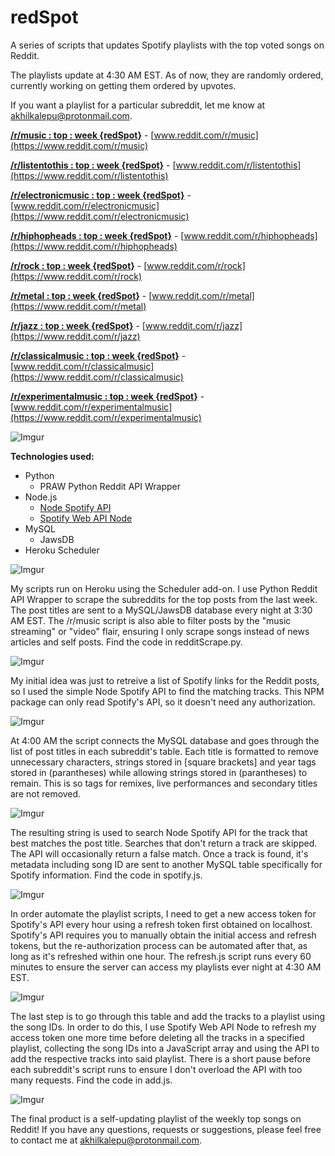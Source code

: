 # redSpot
A series of scripts that updates Spotify playlists with the top voted songs on Reddit.

The playlists update at 4:30 AM EST. As of now, they are randomly ordered, currently working on getting them ordered by upvotes.

If you want a playlist for a particular subreddit, let me know at [akhilkalepu@protonmail.com](akhilkalepu@protonmail.com).

[**/r/music : top : week {redSpot}**](https://open.spotify.com/user/21mqglmqxuj67hqwceyrxf6ti/playlist/1ctiKUkDhyPrm3LAMdi9NT?si=hFRdcb_3Ty-k3MNqjHncrQ) - [www.reddit.com/r/music](https://www.reddit.com/r/music)

[**/r/listentothis : top : week {redSpot}**](https://open.spotify.com/user/21mqglmqxuj67hqwceyrxf6ti/playlist/4iv3jv8PYdV7LAx8Zmbv5E?si=Af3HSaNrQMWXZU8SS7i4kQ) - [www.reddit.com/r/listentothis](https://www.reddit.com/r/listentothis)

[**/r/electronicmusic : top : week {redSpot}**](https://open.spotify.com/user/21mqglmqxuj67hqwceyrxf6ti/playlist/0Vg6ScmYGDS8vHiv7U9yYc?si=2qyNnSy6R9ybn-2FNAaNjg) - [www.reddit.com/r/electronicmusic](https://www.reddit.com/r/electronicmusic)

[**/r/hiphopheads : top : week {redSpot}**](https://open.spotify.com/user/21mqglmqxuj67hqwceyrxf6ti/playlist/1PRL9w9rQi8wbRpsWlV8qI?si=mq8YhOQIR3WkECs9UPgSnA) - [www.reddit.com/r/hiphopheads](https://www.reddit.com/r/hiphopheads)

[**/r/rock : top : week {redSpot}**](https://open.spotify.com/user/21mqglmqxuj67hqwceyrxf6ti/playlist/6c4V9Wjlkldy0hi2iQQtsg?si=G6hav6QYSiem3-EJf7_F4g) - [www.reddit.com/r/rock](https://www.reddit.com/r/rock)

[**/r/metal : top : week {redSpot}**](https://open.spotify.com/user/21mqglmqxuj67hqwceyrxf6ti/playlist/09aV5syDUOrGJE2mVc00rJ?si=LtLFDo-ZQfensdt-8EVYrg) - [www.reddit.com/r/metal](https://www.reddit.com/r/metal)

[**/r/jazz : top : week {redSpot}**](https://open.spotify.com/user/21mqglmqxuj67hqwceyrxf6ti/playlist/73YbPDOPU5ic4bTy1a6CU6?si=qSuFj0zRRj-or461KDoLSQ) - [www.reddit.com/r/jazz](https://www.reddit.com/r/jazz)

[**/r/classicalmusic : top : week {redSpot}**](https://open.spotify.com/user/21mqglmqxuj67hqwceyrxf6ti/playlist/24ZulCPkNIqD2Ocog8EjKu?si=h-YOBYWRSNyFg9aJpC5Ybg) - [www.reddit.com/r/classicalmusic](https://www.reddit.com/r/classicalmusic)

[**/r/experimentalmusic : top : week {redSpot}**](https://open.spotify.com/user/21mqglmqxuj67hqwceyrxf6ti/playlist/4RD8FzRk00ScOpfXM4qoDJ?si=cPt5WA2pS-mRiYChBRdspQ) - [www.reddit.com/r/experimentalmusic](https://www.reddit.com/r/experimentalmusic)

![Imgur](https://i.imgur.com/BC0zqsn.png)

**Technologies used:**
- Python
    - PRAW Python Reddit API Wrapper
- Node.js
    - [Node Spotify API](https://www.npmjs.com/package/node-spotify-api)
    - [Spotify Web API Node](https://www.npmjs.com/package/spotify-web-api-node) 
- MySQL
    - JawsDB
- Heroku Scheduler

![Imgur](https://i.imgur.com/5Cm30cA.png)

My scripts run on Heroku using the Scheduler add-on. I use Python Reddit API Wrapper to scrape the subreddits for the top posts from the last week. The post titles are sent to a MySQL/JawsDB database every night at 3:30 AM EST. The /r/music script is also able to filter posts by the "music streaming" or "video" flair, ensuring I only scrape songs instead of news articles and self posts. Find the code in redditScrape.py.

![Imgur](https://i.imgur.com/UaDcznz.png)

My initial idea was just to retreive a list of Spotify links for the Reddit posts, so I used the simple Node Spotify API to find the matching tracks. This NPM package can only read Spotify's API, so it doesn't need any authorization.

![Imgur](https://i.imgur.com/RpaPDML.png)

At 4:00 AM the script connects the MySQL database and goes through the list of post titles in each subreddit's table. Each title is formatted to remove unnecessary characters, strings stored in [square brackets] and year tags stored in (parantheses) while allowing strings stored in (parantheses) to remain. This is so tags for remixes, live performances and secondary titles are not removed.

![Imgur](https://i.imgur.com/tCVOA75.png)

The resulting string is used to search Node Spotify API for the track that best matches the post title. Searches that don't return a track are skipped. The API will occasionally return a false match. Once a track is found, it's metadata including song ID are sent to another MySQL table specifically for Spotify information. Find the code in spotify.js.

![Imgur](https://i.imgur.com/iCP44Ps.png)

In order automate the playlist scripts, I need to get a new access token for Spotify's API every hour using a refresh token first obtained on localhost. Spotify's API requires you to manually obtain the initial access and refresh tokens, but the re-authorization process can be automated after that, as long as it's refreshed within one hour. The refresh.js script runs every 60 minutes to ensure the server can access my playlists ever night at 4:30 AM EST.

![Imgur](https://i.imgur.com/W0TSGDV.png)

The last step is to go through this table and add the tracks to a playlist using the song IDs. In order to do this, I use Spotify Web API Node to refresh my access token one more time before deleting all the tracks in a specified playlist, collecting the song IDs into a JavaScript array and using the API to add the respective tracks into said playlist. There is a short pause before each subreddit's script runs to ensure I don't overload the API with too many requests. Find the code in add.js.

![Imgur](https://i.imgur.com/X5NluK4.png)

The final product is a self-updating playlist of the weekly top songs on Reddit! If you have any questions, requests or suggestions, please feel free to contact me at [akhilkalepu@protonmail.com](akhilkalepu@protonmail.com).